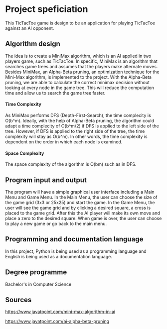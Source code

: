 
# Project speficiation

This TicTacToe game is design to be an application for playing TicTacToe against an AI opponent.

## Algorithm design

The idea is to create a MiniMax algorithm, which is an AI applied in two players game, such as TicTacToe. In specific, MiniMax is an algorithm that searches game trees and assumes that the players make alternate moves. Besides MiniMax, an Alpha-Beta pruning, an optimization technique for the Mini-Max algorithm, is implemented to the project. With the Alpha-Beta pruning, we are able to calculate the correct minimax decision without looking at every node in the game tree. This will reduce the computation time and allow us to search the game tree faster.

#### Time Complexity

As MiniMax performs DFS (Depth-First-Search), the time complecity is O(b^m). Ideally, with the help of Alpha-Beta pruning, the algorithm could adapt a time complecity of O(b^m/2) if DFS is applied to the left side of the tree. However, if DFS is applied to the right side of the tree, the time complexity will stay as O(b^m). In other words, the time complexity is dependent on the order in which each node is examined.

#### Space Complexity

The space complexity of the algorithm is O(bm) such as in DFS.

## Program input and output

The program will have a simple graphical user interface including a Main Menu and Game Menu. In the Main Menu, the user can choose the size of the game grid (3x3 or 25x25) and start the game. In the Game Menu, the user will see the game grid and by clicking a desired square, a cross is placed to the game grid. After this the AI player will make its own move and place a zero to the desired square. When game is over, the user can choose to play a new game or go back to the main menu.

## Programming and documentation language

In this project, Python is being used as a programming language and English is being used as a documentation language.

## Degree programme

Bachelor's in Computer Science

## Sources

https://www.javatpoint.com/mini-max-algorithm-in-ai

https://www.javatpoint.com/ai-alpha-beta-pruning



